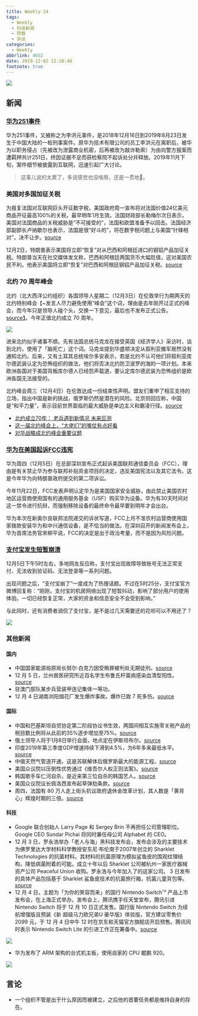 ```yaml
---
title: Weekly-24
tags:
  - Weekly
  - 科技新闻
  - 转载
  - 杂谈
categories:
  - Weekly
abbrlink: 4652
date: 2019-12-02 12:28:48
footnote: true
---
```


![](https://imgs.codewoody.com/uploads/big/57ff1d652828123817e2eba8b6061242.jpg)

<!--less-->

## 新闻

### [华为251事件](https://zh.wikipedia.org/wiki/%E8%8F%AF%E7%82%BA251%E4%BA%8B%E4%BB%B6)

华为251事件，又被称之为李洪元事件，是2018年12月16日到2019年8月23日发生于中国大陆的一桩刑事案件。原华为技术有限公司的员工李洪元在离职后，被华为以职务侵占（先被改为泄露商业机密，后再被改为敲诈勒索）为由向警方报案而遭羁押共计251日，终因证据不足而获检察院不起诉处分并释放。2019年11月下旬，案件细节被披露到互联网，迅速引起广大讨论。

> 这事儿说的太累了，多说感觉也没啥用，还是一贯地💊。

### 美国对多国加征关税

为报复法国对互联网巨头开征数字税，美国政府周一宣布将对法国价值24亿美元商品开征最高100%的关税，最早明年1月生效。法国财政部长勒梅尔次日表示，美国对法国商品的关税威胁是“不可接受的”，法国和欧盟准备予以回击。法国经济部副部长卢纳歇尔也表示，法国是很“好斗的”，将在数字税问题上与美国“针锋相对”，决不让步。[source](https://www.dw.com/zh/%E6%9B%BF%E8%B0%B7%E6%AD%8C%E8%84%B8%E4%B9%A6%E5%A4%8D%E4%BB%87-%E7%BE%8E%E5%9B%BD%E5%A8%81%E8%83%81%E5%90%91%E6%B3%95%E5%9B%BD%E5%BE%81100%E5%85%B3%E7%A8%8E/a-51508085)

12月2日，特朗普表示美国将立即“恢复”对从巴西和阿根廷进口的钢铝产品加征关税。特朗普当天在社交媒体发文称，巴西和阿根廷两国货币大幅贬值，这对美国农民不利。他表示美国将立即“恢复”对巴西和阿根廷钢铝产品加征关税。[source](http://www.xinhuanet.com/world/2019-12/03/c_1125299880.htm)

### 北约 70 周年峰会

北约（北大西洋公约组织）各国领导人星期二（12月3日）在伦敦举行为期两天的北约特别峰会【~发言人尽力避免使用“峰会”这个词，理由是去年刚开过正式的峰会，而今年只是领导人碰个头，交换一下意见，最后也不发布正式公告。[source](https://www.bbc.com/zhongwen/simp/world-50644305)】。今年正值北约成立 70 周年。

![](https://imgs.codewoody.com/uploads/big/1528e5582b2543ce9d376aa77758be4a.jpg)

进来北约似乎诸事不顺。先有法国总统马克龙在接受英国《经济学人》采访时，谈到北约，使用了「脑死亡」这个词。马克龙提到华盛顿决定从叙利亚撤军居然没有通知北约。后来，又有土耳其总统埃尔多安表示，若是北约不认可他们将叙利亚库尔德武装认定为恐怖组织的做法，他们将否决北约防卫波罗的海的一项计划。本来欧洲各国对于美国背叛库尔德人已经怨声载道，要认定库尔德武装为恐怖组织是欧洲各国无法接受的。

北约峰会周三（12月4日）在伦敦达成一份结束性声明。盟友们重申了相互支持的立场，指出中国是新的挑战，俄罗斯仍然是潜在的风险。北京则回应称，中国是“和平力量”，表示目前世界面临的最大威胁是单边主义和霸凌行径。[source](https://www.dw.com/zh/北约首次定义中国为挑战/a-51532504?maca=chi-rss-chi-all-1127-rdf)

- [北约成立70年： 老兵遇到新情况 未来叵测](https://www.bbc.com/zhongwen/simp/world-50644305)
- [这一届北约峰会上，“大佬们”的嘴仗有点好看](https://news.sina.com.cn/c/2019-12-04/doc-iihnzhfz3694622.shtml)
- [对华战略成北约峰会重要议题](https://www.dw.com/zh/%E5%AF%B9%E5%8D%8E%E6%88%98%E7%95%A5%E6%88%90%E5%8C%97%E7%BA%A6%E5%B3%B0%E4%BC%9A%E9%87%8D%E8%A6%81%E8%AE%AE%E9%A2%98/a-51514705)

### [华为在美国起诉FCC违宪](https://www.dw.com/zh/华为在美国起诉fcc违宪/a-51539091?maca=chi-rss-chi-all-1127-rdf)

华为周四（12月5日）在总部深圳宣布正式起诉美国联邦通信委员会（FCC），理由是有关禁止华为参与联邦补贴资金项目的决定，违反美国宪法以及其它法令。这是今年华为向特朗普政府提交的第二项诉讼。

今年11月22日，FCC发表声明认定华为是美国国家安全威胁，由此禁止美国农村地区运营商使用国有的通用服务基金（USF）购买华为设备。华为有30天时间对这一禁令进行抗辩，而强制移除设备的最终命令最早要到明年才会出台。

华为本次在新奥尔良联邦法院递交的诉状写道，FCC上月不准农村运营商使用国家拨款安装华为和中兴通信设备，是不恰当的做法。在深圳召开的新闻发布会上，华为首席法务官宋柳平说，FCC的决定是出于政治考量，而不是因为风险问题。

### [支付宝发生短暂崩溃](https://www.guancha.cn/ChanJing/2019_12_06_527572.shtml)

12月5日下午5时左右，多地网友反应称，支付宝出现故障导致账号无法正常支付、无法收到验证码、无法登录等一系列问题。

出现问题之后，“支付宝崩了”一度成为了热搜话题。不过在5时25分，支付宝官方微博回复称：“刚刚，支付宝的机房网络出现了短暂抖动，影响了部分用户的使用体验。一切已经恢复正常，大家的资金和信息安全不会受到影响。”

与此同时，还有消费者调侃了支付宝，是不是过几天需要还的花呗可以不用还了？

![](https://imgs.codewoody.com/uploads/big/c8d76f482d8ac67682b3d186fddc062c.jpg)

### 其他新闻

#### 国内

- 中国国家能源局原局长努尔·白克力因受贿罪被判处无期徒刑。[source](https://cn.reuters.com/article/china-ndrc-enr-head-sentence-1202-idCNKBS1Y60XL?feedType=RSS&feedName=CNTopGenNews)
- 12 月 5 日，兰州兽医研究所近百名学生布鲁氏杆菌病感染血清型阳性。[source](https://www.zhihu.com/question/359453806)
- 驻澳门部队某步兵营装甲连记集体一等功。
- 12 月 4 日湖南浏阳烟花厂发生爆炸事故。爆炸已致 7 死多伤。[source](https://www.zhihu.com/question/359303630/answer/923048417)

#### 国际

- 中国和巴基斯坦自贸协定第二阶段协议书生效，两国间相互实施零关税产品的税目数比例将从此前的35%逐步增加至75%。[source](http://sputniknews.cn/economics/201912021030148773/)
- 俄土领导人将于1月8日举行会面，地点定在伊斯坦布尔。[source](http://sputniknews.cn/russia/201912021030155198/)
- 印度2019年第三季度GDP增速持续下滑到4.5%，为6年多来最低水平。[source](https://www.zhihu.com/question/358502650/answer/919679607)
- 中俄天然气管道开通，这是苏联解体后俄罗斯最大的能源工程。[source](http://www.bbc.com/zhongwen/simp/chinese-news-50634140)
- 美国众议院以压倒性优势通过《维吾尔人权正则法案》。[source](http://www.bbc.com/zhongwen/simp/chinese-news-50654656)
- 韩国歌手车仁河自杀，是近来第三位自杀的韩国艺人。[source](https://www.dw.com/zh/歌手车仁河殒命-韩流-圈数月内第三宗死亡/a-51528910?maca=chi-rss-chi-all-1127-rdf)
- 美国众议院议长佩洛西宣布起草弹劾条款。[source](http://www.bbc.com/zhongwen/simp/world-50678161)
- 周四，法国有 80 万人走上街头抗议政府退休金改革计划，其人数是「黄背心」辉煌时期的三倍。[source](https://www.dw.com/zh/25年来最大规模罢工-马克龙执政受考验/a-51550849?maca=chi-rss-chi-all-1127-rdf)

#### 科技

- Google 联合创始人 Larry Page 和 Sergey Brin 不再担任公司管理职位。Google CEO Sundar Pichai 将同时兼任母公司 Alphabet 的 CEO。
- 12 月 3 日，罗永浩举办「老人与海」黑科技发布会，发布会涉及的主要技术为佛罗里达大学材料科学教授安东尼·布伦南于2007年创立的 Sharklet Technologies 的抗菌材料。其材料的抗菌原理为模拟鲨鱼皮的围观纹理结构，降低病菌附着的可能。成立十年以后 Sharklet 公司被杭州一家医疗器械资产公司 Peaceful Union 收购。罗永浩与今年加入了的这家公司。 3 日发布的具体产品包括基于 Sharklet 鲨鱼皮技术的抗菌旅行箱，抗菌儿童背包等。[source](https://36kr.com/p/5271891)
- 12 月 4 日，主题为「为你的笑容而来」的国行 Nintendo Switch<sup style="font-size: 50%">TM</sup> 产品上市发布会，在上海正式举办。发布会上，腾讯携手任天堂宣布，腾讯引进 Nintendo Switch 将于 12 月 10 日正式发售。国行版 Nintendo Switch 为续航增强版且预装《新 超级马力欧兄弟U 豪华版》体验版，官方建议零售价 2099 元，于 12 月 4 日中午 12 时在京东和天猫官方旗舰店开启预售。腾讯同时表示 Nintendo Switch Lite 的引进工作正在筹备中。[source](https://www.zhihu.com/question/359173802)

![](https://imgs.codewoody.com/uploads/big/953113ef73768c5d57a74617bfcc7205.jpeg)

- 华为发布了 ARM 架构的台式机主板，使用自家的 CPU 鲲鹏 920。

![](https://imgs.codewoody.com/uploads/big/5153b03dc6abd5e76902e11a9d308fec.jpg)

## 言论

- 一个组织不管是出于什么原因而被建立，之后他的首要任务都是维持自身的存在。

